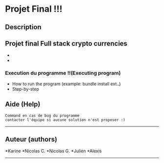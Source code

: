 # Projet Final !!!

## Description

Projet final Full stack crypto currencies
   -
   -
   -
### Execution du programme !!(Executing program)

* How to run the program (example: bundle install ext..)
* Step-by-step 

## Aide (Help)
```
Command en cas de bug du programme
contacter l'équipe si aucune solution n'est proposer :)
```
___________________________________________________________________________________________
## Auteur (authors)

   *Karine 
   *Nicolas C.
   *Nicolas G.
   *Julien
   *Alexis
___________________________________________________________________________________________
